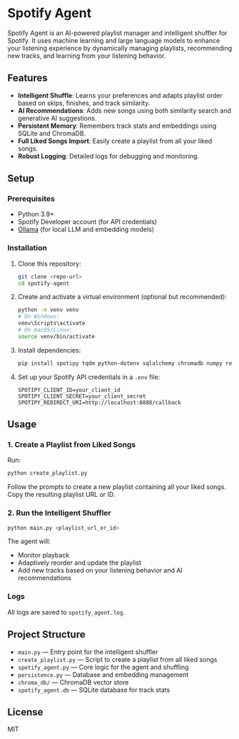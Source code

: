 # Spotify Agent

Spotify Agent is an AI-powered playlist manager and intelligent shuffler for Spotify. It uses machine learning and large language models to enhance your listening experience by dynamically managing playlists, recommending new tracks, and learning from your listening behavior.

## Features
- **Intelligent Shuffle**: Learns your preferences and adapts playlist order based on skips, finishes, and track similarity.
- **AI Recommendations**: Adds new songs using both similarity search and generative AI suggestions.
- **Persistent Memory**: Remembers track stats and embeddings using SQLite and ChromaDB.
- **Full Liked Songs Import**: Easily create a playlist from all your liked songs.
- **Robust Logging**: Detailed logs for debugging and monitoring.

## Setup

### Prerequisites
- Python 3.9+
- Spotify Developer account (for API credentials)
- [Ollama](https://ollama.com/) (for local LLM and embedding models)

### Installation
1. Clone this repository:
   ```sh
   git clone <repo-url>
   cd spotify-agent
   ```
2. Create and activate a virtual environment (optional but recommended):
   ```sh
   python -m venv venv
   # On Windows:
   venv\Scripts\activate
   # On macOS/Linux:
   source venv/bin/activate
   ```
3. Install dependencies:
   ```sh
   pip install spotipy tqdm python-dotenv sqlalchemy chromadb numpy requests ollama
   ```
4. Set up your Spotify API credentials in a `.env` file:
   ```env
   SPOTIPY_CLIENT_ID=your_client_id
   SPOTIPY_CLIENT_SECRET=your_client_secret
   SPOTIPY_REDIRECT_URI=http://localhost:8888/callback
   ```

## Usage

### 1. Create a Playlist from Liked Songs
Run:
```sh
python create_playlist.py
```
Follow the prompts to create a new playlist containing all your liked songs. Copy the resulting playlist URL or ID.

### 2. Run the Intelligent Shuffler
```sh
python main.py <playlist_url_or_id>
```
The agent will:
- Monitor playback
- Adaptively reorder and update the playlist
- Add new tracks based on your listening behavior and AI recommendations

### Logs
All logs are saved to `spotify_agent.log`.

## Project Structure
- `main.py` — Entry point for the intelligent shuffler
- `create_playlist.py` — Script to create a playlist from all liked songs
- `spotify_agent.py` — Core logic for the agent and shuffling
- `persistence.py` — Database and embedding management
- `chroma_db/` — ChromaDB vector store
- `spotify_agent.db` — SQLite database for track stats

## License
MIT
